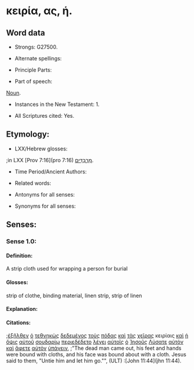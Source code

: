 # κειρία, ας, ἡ.

<!-- Status: S2=Needs2ndReview -->
<!-- Lexica used for edits: BDAG, FFM, LN, BN, A-S -->

## Word data

* Strongs: G27500.


* Alternate spellings:

* Principle Parts: 

* Part of speech: 

[Noun](http://ugg.readthedocs.io/en/latest/noun.html).

* Instances in the New Testament: 1.

* All Scriptures cited: Yes.

## Etymology: 

* LXX/Hebrew glosses: 

;in LXX [Prov 7:16](pro 7:16) [מַרְבַּדִּים](//en-uhal/H4765).

* Time Period/Ancient Authors: 

* Related words: 

* Antonyms for all senses:

* Synonyms for all senses: 

## Senses:

### Sense 1.0:

#### Definition: 

A strip cloth used for wrapping a person for burial

#### Glosses:

strip of clothe, binding material, linen strip, strip of linen

#### Explanation:

#### Citations:

;[ἐξῆλθεν](../G18310/01.md) [ὁ](../G35880/01.md) [τεθνηκὼς](../G23480/01.md) [δεδεμένος](../G12100/01.md) [τοὺς](../G35880/01.md) [πόδας](../G42280/01.md) [καὶ](../G25320/01.md) [τὰς](../G35880/01.md) [χεῖρας](../G54950/01.md) κειρίαις [καὶ](../G25320/01.md) [ἡ](../G35880/01.md) [ὄψις](../G37990/01.md) [αὐτοῦ](../G08460/01.md) [σουδαρίῳ](../G46760/01.md) [περιεδέδετο](../G40190/01.md) [λέγει](../G30040/01.md) [αὐτοῖς](../G08460/01.md) [ὁ](../G35880/01.md) [Ἰησοῦς](../G24240/01.md) [Λύσατε](../G30890/01.md) [αὐτὸν](../G08460/01.md) [καὶ](../G25320/01.md) [ἄφετε](../G08630/01.md) [αὐτὸν](../G08460/01.md) [ὑπάγειν](../G52170/01.md), 
;"The dead man came out, his feet and hands were bound with cloths, and his face was bound about with a cloth. Jesus said to them, "Untie him and let him go."",  (ULT)
:[John 11:44](jhn 11:44).
